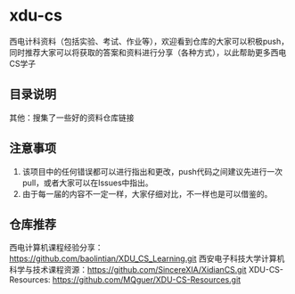 # xdu-cs
西电计科资料（包括实验、考试、作业等），欢迎看到仓库的大家可以积极push，同时推荐大家可以将获取的答案和资料进行分享（各种方式），以此帮助更多西电CS学子
## 目录说明
其他：搜集了一些好的资料仓库链接
## 注意事项
1. 该项目中的任何错误都可以进行指出和更改，push代码之间建议先进行一次pull，或者大家可以在Issues中指出。
2. 由于每一届的内容不一定一样，大家仔细对比，不一样也是可以借鉴的。
## 仓库推荐
西电计算机课程经验分享：https://github.com/baolintian/XDU_CS_Learning.git
西安电子科技大学计算机科学与技术课程资源：https://github.com/SincereXIA/XidianCS.git
XDU-CS-Resources: https://github.com/MQguer/XDU-CS-Resources.git

